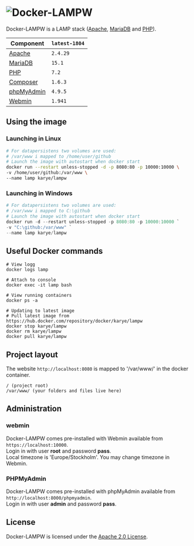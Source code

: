 # ![Docker-LAMPW][logo]
Docker-LAMPW is a LAMP stack ([Apache][apache], [MariaDB][mariadb] and [PHP][php]).

Component | `latest-1804`
---|---
[Apache][apache] |`2.4.29`
[MariaDB][mariadb] |`15.1`
[PHP][php] | `7.2`
[Composer][composer] | `1.6.3`
[phpMyAdmin][phpmyadmin] | `4.9.5`
[Webmin][webmin] | `1.941`

## Using the image
### Launching in Linux
```bash
# For datapersistens two volumes are used:
# /var/www i mapped to /home/user/github
# Launch the image with autostart when docker start
docker run --restart unless-stopped -d -p 8080:80 -p 10000:10000 \
-v /home/user/github:/var/www \
--name lamp karye/lampw
```

### Launching in Windows
```powershell
# For datapersistens two volumes are used:
# /var/www i mapped to C:\github
# Launch the image with autostart when docker start
docker run -d --restart unless-stopped -p 8080:80 -p 10000:10000 `
-v "C:\github:/var/www" `
--name lamp karye/lampw
```

## Useful Docker commands
```shell
# View logg
docker logs lamp

# Attach to console
docker exec -it lamp bash

# View running containers
docker ps -a

# Updating to latest image
# Pull latest image from https://hub.docker.com/repository/docker/karye/lampw
docker stop karye/lampw
docker rm karye/lampw
docker pull karye/lampw
```

## Project layout
The website `http://localhost:8080` is mapped to '/var/www/' in the docker container.
```
/ (project root)
/var/www/ (your folders and files live here)
```

## Administration
### webmin
Docker-LAMPW comes pre-installed with Webmin available from `https://localhost:10000`.\
Login in with user **root** and password **pass**.\
Local timezone is 'Europe/Stockholm'. You may change timezone in Webmin.

### PHPMyAdmin
Docker-LAMPW comes pre-installed with phpMyAdmin available from `http://localhost:8000/phpmyadmin`.\
Login in with user **admin** and password **pass**.

## License
Docker-LAMPW is licensed under the [Apache 2.0 License][info-license].

[logo]: https://cdn.rawgit.com/mattrayner/docker-lamp/831976c022782e592b7e2758464b2a9efe3da042/docs/logo.svg

[apache]: http://www.apache.org/
[mariadb]: https://mariadb.org/
[php]: http://php.net/
[composer]: https://getcomposer.org/
[phpmyadmin]: https://www.phpmyadmin.net/
[Webmin]: http://www.webmin.com/

[end-of-life]: http://php.net/supported-versions.php

[info-docker-hub]: https://hub.docker.com/r/mattrayner/lamp
[info-license]: LICENSE